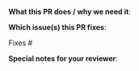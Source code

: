 <!--  Thank you for sending a pull request!  Here are some tips:

1. If this is your first time, please read our contribution guide at: https://github.com/grafana/grafana/blob/master/CONTRIBUTING.md
2. Ensure you have added or ran the appropriate tests for your PR.
3. If it's a new feature or config option it will need a docs update. Docs are under the docs folder in repo root.
4. If the PR is unfinished, mark it as a draft PR.
5. Rebase your PR if it gets out of sync with master
6. Name your PR as "<FeatureArea>: Describe your change". If it's a fix or feature relevant for changelog describe the user  impact in the title. The PR title is used in changelog for issues marked with `add to changelog` label. 

-->

**What this PR does / why we need it**:

**Which issue(s) this PR fixes**:
<!--
*Automatically closes linked issue when PR is merged.
Usage: `Fixes #<issue number>`, or `Fixes (paste link of issue)`.
-->
Fixes #

**Special notes for your reviewer**:

